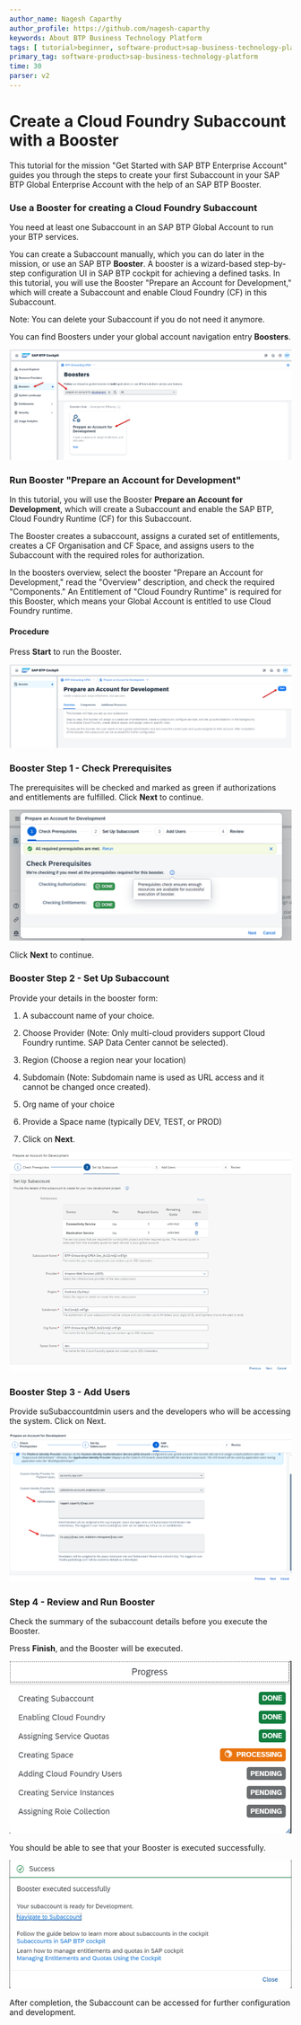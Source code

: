 ```yaml
---
author_name: Nagesh Caparthy
author_profile: https://github.com/nagesh-caparthy
keywords: About BTP Business Technology Platform
tags: [ tutorial>beginner, software-product>sap-business-technology-platform]
primary_tag: software-product>sap-business-technology-platform
time: 30
parser: v2
---
```


# Create a Cloud Foundry Subaccount with a Booster

This tutorial for the mission "Get Started with SAP BTP Enterprise Account" guides you through the steps to create your first Subaccount in your SAP BTP Global Enterprise Account with the help of an SAP BTP Booster.


### Use a Booster for creating a Cloud Foundry Subaccount

You need at least one Subaccount in an SAP BTP Global Account to run your BTP services.

You can create a Subaccount manually, which you can do later in the mission, or use an SAP BTP **Booster**. A booster is a wizard-based step-by-step configuration UI in SAP BTP cockpit for achieving a defined tasks. In this tutorial, you will use the Booster "Prepare an Account for Development," which will create a Subaccount and enable Cloud Foundry (CF) in this Subaccount.

Note: You can delete your Subaccount if you do not need it anymore.

You can find Boosters under your global account navigation entry **Boosters**.

![Find Boosters](images/3_1_find_boosters.png)



### Run Booster "Prepare an Account for Development"

In this tutorial, you will use the Booster **Prepare an Account for Development**, which will create a Subaccount and enable the SAP BTP, Cloud Foundry Runtime (CF) for this Subaccount.

The Booster creates a subaccount, assigns a curated set of entitlements, creates a CF Organisation and CF Space, and assigns users to the Subaccount with the required roles for authorization. 

In the boosters overview, select the booster "Prepare an Account for Development," read the "Overview" description, and check the required "Components." An Entitlement of "Cloud Foundry Runtime" is required for this Booster, which means your Global Account is entitled to use Cloud Foundry runtime. 


#### Procedure

Press **Start** to run the Booster.

![Find Boosters](images/3_2_choose_booster.png)



### Booster Step 1 - Check Prerequisites

The prerequisites will be checked and marked as green if authorizations and entitlements are fulfilled. Click **Next** to continue.

![Check Prerequisite in Booster Step 1](images/3_3_booster_step1.png)

Click **Next** to continue.

### Booster Step 2 - Set Up Subaccount

Provide your details in the booster form:

1. A subaccount name of your choice.

2. Choose Provider (Note: Only multi-cloud providers support Cloud Foundry runtime. SAP Data Center cannot be selected).

3. Region (Choose a region near your location)
4. Subdomain (Note: Subdomain name is used as URL access and it cannot be changed once created).
5. Org name of your choice
6. Provide a Space name (typically DEV, TEST, or PROD)

7. Click on **Next**.


![Find Boosters](images/3_4_booster_step2.png)


### Booster Step 3 - Add Users

Provide suSubaccountdmin users and the developers who will be accessing the system. Click on Next.

![Find Boosters](images/3_5_booster_step3.png)


### Step 4 - Review and Run Booster

Check the summary of the subaccount details before you execute the Booster.

Press **Finish**, and the Booster will be executed.

![Find Boosters](images/3_6_booster_step4.png)



You should be able to see that your Booster is executed successfully.

![Booster success message](images/3_7_booster_success.png)

After completion, the Subaccount can be accessed for further configuration and development.





